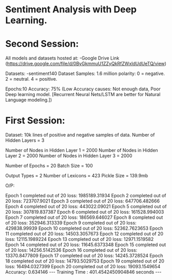 # Sentiment Analysis with Deep Learning.

# Second Session: 
All models and datasets hosted at: -Google Drive Link (https://drive.google.com/file/d/0ByGkmmuU1ZZyQkRfZWxIdUdUeTQ/view)

Datasets: -sentiment140 Dataset Samples: 1.6 million polarity: 0 = negative. 2 = neutral. 4 = positive.

Epochs:10 Accuracy: 75% (Low Accuracy causes: Not enough data, Poor Deep learning model. [Recurrent Neural Nets/LSTM are better for Natural Language modeling.])

# First Session:
Dataset: 10k lines of positive and negative samples of data. Number of Hidden Layers = 3

Number of Nodes in Hidden Layer 1 = 2000 Number of Nodes in Hidden Layer 2 = 2000 Number of Nodes in Hidden Layer 3 = 2000

Number of Epochs = 20 Batch Size = 100

Output Types = 2 Number of Lexicons = 423 Pickle Size = 139.9mb

O/P:

Epoch 1 completed out of 20 loss: 1985189.31934 Epoch 2 completed out of 20 loss: 723707.9021 Epoch 3 completed out of 20 loss: 647706.482666 Epoch 4 completed out of 20 loss: 443022.09021 Epoch 5 completed out of 20 loss: 307819.837387 Epoch 6 completed out of 20 loss: 161528.994003 Epoch 7 completed out of 20 loss: 186569.646027 Epoch 8 completed out of 20 loss: 352946.313339 Epoch 9 completed out of 20 loss: 429838.99939 Epoch 10 completed out of 20 loss: 52362.7623653 Epoch 11 completed out of 20 loss: 14503.3057673 Epoch 12 completed out of 20 loss: 12115.1989224 Epoch 13 completed out of 20 loss: 12971.1519582 Epoch 14 completed out of 20 loss: 11645.6373348 Epoch 15 completed out of 20 loss: 14256.5142536 Epoch 16 completed out of 20 loss: 13370.8477809 Epoch 17 completed out of 20 loss: 14245.3728524 Epoch 18 completed out of 20 loss: 14793.5029753 Epoch 19 completed out of 20 loss: 16494.0327399 Epoch 20 completed out of 20 loss: 19093.1549654 Accuracy: 0.634146 --- Training Time : 401.4542450904846 seconds ---
